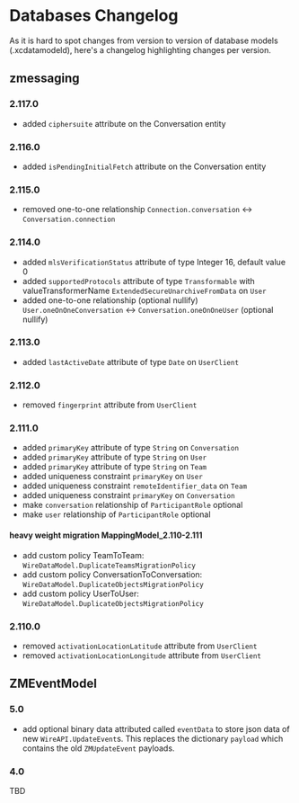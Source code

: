 # Databases Changelog

As it is hard to spot changes from version to version of database models (.xcdatamodeld), here's a changelog highlighting changes per version.

## zmessaging

### 2.117.0

* added `ciphersuite` attribute on the Conversation entity

### 2.116.0

* added `isPendingInitialFetch` attribute on the Conversation entity

### 2.115.0

* removed one-to-one relationship `Connection.conversation` <-> `Conversation.connection`

### 2.114.0

* added `mlsVerificationStatus` attribute of type Integer 16, default value 0
* added `supportedProtocols` attribute of type `Transformable` with valueTransformerName `ExtendedSecureUnarchiveFromData` on `User`
* added one-to-one relationship (optional nullify) `User.oneOnOneConversation` <-> `Conversation.oneOnOneUser` (optional nullify)

### 2.113.0

* added `lastActiveDate` attribute of type `Date` on `UserClient`

### 2.112.0

* removed `fingerprint` attribute from `UserClient`

### 2.111.0

* added `primaryKey` attribute of type `String` on `Conversation`
* added `primaryKey` attribute of type `String` on `User`
* added `primaryKey` attribute of type `String` on `Team`
* added uniqueness constraint `primaryKey` on `User`
* added uniqueness constraint `remoteIdentifier_data` on `Team`
* added uniqueness constraint `primaryKey` on `Conversation`
* make `conversation` relationship of `ParticipantRole` optional 
* make `user` relationship of `ParticipantRole` optional

#### heavy weight migration MappingModel_2.110-2.111

* add custom policy TeamToTeam: `WireDataModel.DuplicateTeamsMigrationPolicy`
* add custom policy ConversationToConversation: `WireDataModel.DuplicateObjectsMigrationPolicy` 
* add custom policy UserToUser: `WireDataModel.DuplicateObjectsMigrationPolicy`

### 2.110.0

* removed `activationLocationLatitude` attribute from `UserClient`
* removed `activationLocationLongitude` attribute from `UserClient`
 
## ZMEventModel

### 5.0

* add optional binary data attributed called `eventData` to store json data of new `WireAPI.UpdateEvent`s. This replaces the dictionary `payload` which contains the old `ZMUpdateEvent` payloads.

### 4.0

TBD


